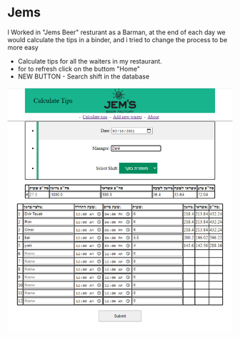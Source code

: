 # Jems
I Worked in "Jems Beer" resturant as a Barman,
at the end of each day we would calculate the tips in a binder,
and i tried to change the process to be more easy
* Calculate tips for all the waiters in my restaurant.
* for to refresh click on the buttom "Home"
* NEW BUTTON - Search shift  in the database



![example_tips](https://github.com/dvirtayeb/Jems/blob/master/example_tips.png)
